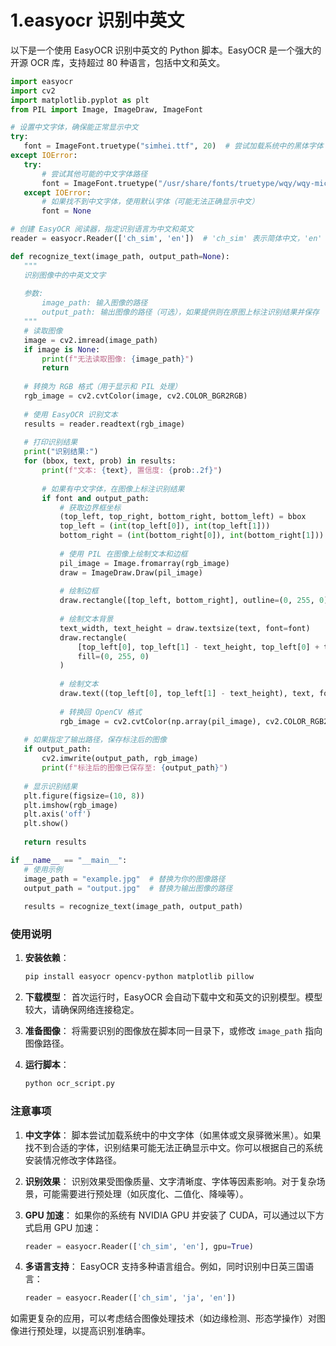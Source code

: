 # 1.easyocr 识别中英文

以下是一个使用 EasyOCR 识别中英文的 Python 脚本。EasyOCR 是一个强大的开源 OCR 库，支持超过 80 种语言，包括中文和英文。

 ```py
import easyocr
import cv2
import matplotlib.pyplot as plt
from PIL import Image, ImageDraw, ImageFont

# 设置中文字体，确保能正常显示中文
try:
    font = ImageFont.truetype("simhei.ttf", 20)  # 尝试加载系统中的黑体字体
except IOError:
    try:
        # 尝试其他可能的中文字体路径
        font = ImageFont.truetype("/usr/share/fonts/truetype/wqy/wqy-microhei.ttf", 20)
    except IOError:
        # 如果找不到中文字体，使用默认字体（可能无法正确显示中文）
        font = None

# 创建 EasyOCR 阅读器，指定识别语言为中文和英文
reader = easyocr.Reader(['ch_sim', 'en'])  # 'ch_sim' 表示简体中文，'en' 表示英文

def recognize_text(image_path, output_path=None):
    """
    识别图像中的中英文文字
    
    参数:
        image_path: 输入图像的路径
        output_path: 输出图像的路径（可选），如果提供则在原图上标注识别结果并保存
    """
    # 读取图像
    image = cv2.imread(image_path)
    if image is None:
        print(f"无法读取图像: {image_path}")
        return
    
    # 转换为 RGB 格式（用于显示和 PIL 处理）
    rgb_image = cv2.cvtColor(image, cv2.COLOR_BGR2RGB)
    
    # 使用 EasyOCR 识别文本
    results = reader.readtext(rgb_image)
    
    # 打印识别结果
    print("识别结果:")
    for (bbox, text, prob) in results:
        print(f"文本: {text}, 置信度: {prob:.2f}")
        
        # 如果有中文字体，在图像上标注识别结果
        if font and output_path:
            # 获取边界框坐标
            (top_left, top_right, bottom_right, bottom_left) = bbox
            top_left = (int(top_left[0]), int(top_left[1]))
            bottom_right = (int(bottom_right[0]), int(bottom_right[1]))
            
            # 使用 PIL 在图像上绘制文本和边框
            pil_image = Image.fromarray(rgb_image)
            draw = ImageDraw.Draw(pil_image)
            
            # 绘制边框
            draw.rectangle([top_left, bottom_right], outline=(0, 255, 0), width=2)
            
            # 绘制文本背景
            text_width, text_height = draw.textsize(text, font=font)
            draw.rectangle(
                [top_left[0], top_left[1] - text_height, top_left[0] + text_width, top_left[1]],
                fill=(0, 255, 0)
            )
            
            # 绘制文本
            draw.text((top_left[0], top_left[1] - text_height), text, font=font, fill=(0, 0, 0))
            
            # 转换回 OpenCV 格式
            rgb_image = cv2.cvtColor(np.array(pil_image), cv2.COLOR_RGB2BGR)
    
    # 如果指定了输出路径，保存标注后的图像
    if output_path:
        cv2.imwrite(output_path, rgb_image)
        print(f"标注后的图像已保存至: {output_path}")
    
    # 显示识别结果
    plt.figure(figsize=(10, 8))
    plt.imshow(rgb_image)
    plt.axis('off')
    plt.show()
    
    return results

if __name__ == "__main__":
    # 使用示例
    image_path = "example.jpg"  # 替换为你的图像路径
    output_path = "output.jpg"  # 替换为输出图像的路径
    
    results = recognize_text(image_path, output_path)    
 ```

### 使用说明

1. **安装依赖**：
   ```bash
   pip install easyocr opencv-python matplotlib pillow
   ```

2. **下载模型**：
   首次运行时，EasyOCR 会自动下载中文和英文的识别模型。模型较大，请确保网络连接稳定。

3. **准备图像**：
   将需要识别的图像放在脚本同一目录下，或修改 `image_path` 指向图像路径。

4. **运行脚本**：
   ```bash
   python ocr_script.py
   ```

### 注意事项

1. **中文字体**：
   脚本尝试加载系统中的中文字体（如黑体或文泉驿微米黑）。如果找不到合适的字体，识别结果可能无法正确显示中文。你可以根据自己的系统安装情况修改字体路径。

2. **识别效果**：
   识别效果受图像质量、文字清晰度、字体等因素影响。对于复杂场景，可能需要进行预处理（如灰度化、二值化、降噪等）。

3. **GPU 加速**：
   如果你的系统有 NVIDIA GPU 并安装了 CUDA，可以通过以下方式启用 GPU 加速：
   ```python
   reader = easyocr.Reader(['ch_sim', 'en'], gpu=True)
   ```

4. **多语言支持**：
   EasyOCR 支持多种语言组合。例如，同时识别中日英三国语言：
   ```python
   reader = easyocr.Reader(['ch_sim', 'ja', 'en'])
   ```

如需更复杂的应用，可以考虑结合图像处理技术（如边缘检测、形态学操作）对图像进行预处理，以提高识别准确率。